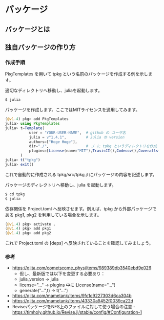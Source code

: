 # パッケージ

## パッケージとは


## 独自パッケージの作り方

### 作成手順
PkgTemplates を用いて tpkg という名前のパッケージを作成する例を示します。

適切なディレクトリへ移動し、juliaを起動します。

```bash
$ julia
```

パッケージを作成します。ここではMITライセンスを適用してみます。

```Julia
(@v1.4) pkg> add PkgTemplates
julia> using PkgTemplates
julia> t=Template(
           user = "YOUR-USER-NAME",  # github の ユーザ名
           julia = v"1.4.1",         # Julia の version
           authors=["Hoge Hoge"],
           dir="./",                 # ./ に tpkg というディレクトリを作成
           plugins=[License(name="MIT"),TravisCI(),Codecov(),Coveralls()]
       )
julia> t("tpkg")
julia> exit()
```

これで自動的に作成される tpkg/src/tpkg.jl にパッケージの内容を記述します。

パッケージのディレクトリへ移動し、julia を起動します。

```bash
$ cd tpkg
$ julia
```

依存関係を Project.toml へ反映させます。例えば、tpkg から外部パッケージである pkg1, pkg2 を利用している場合を示します。

```Julia
(@v1.4) pkg> activate .
(@v1.4) pkg> add pkg1
(@v1.4) pkg> add pkg2
```

これで Project.toml の [deps] へ反映されていることを確認してみましょう。


<!--

### 独自環境へのパッケージの追加
```Julia
 pkg> activate TestPackage
 pkg> add Hoge
 pkg> activate
```
### githubへ公開したパッケージのadd
```Julia
 pkg> add https://github.com/hoge/Hoge.jl
 pkg> add https://github.com/hoge/Hoge.jl#v0.1.0    # ←tagを指定する場合
```
又は
```Julia
 Pkg.add(PackageSpec(url="https://github.com/hoge/Hoge.jl"))
 Pkg.add(PackageSpec(url="https://github.com/hoge/Hoge.jl",rev="v0.1.0"))
```

### パッケージのバージョンを上げる
- uuid生成
```Julia
 pkg> add UUIDs
 julia> using UUIDs
 julia> uuid4()
```
- Project.tomlを編集
  - uuid, version を修正
- コミット
  - git push
  - git tag v0.1.2
  - git push origin v0.1.2
- パッケージをrm & add
```Julia
pkg> rm Hoge
 pkg> add https://github.com/hoge/Hoge.jl#v0.1.2
```
-->


### 参考
- https://qiita.com/cometscome_phys/items/989389db3540ebd9e026
  - 但し、最新版では以下を変更する必要あり：
  - julia_version → julia
  - license="..." → plugins 中に License(name="...")
  - generate("...",t) → t("...")
- https://qiita.com/mametank/items/9fc1c9227303d6ca304b
- https://qiita.com/mametank/items/43330a9452f0039ca22d
- ReviseパッケージをNFS上のファイルに対して使う場合の注意
  -https://timholy.github.io/Revise.jl/stable/config/#Configuration-1

